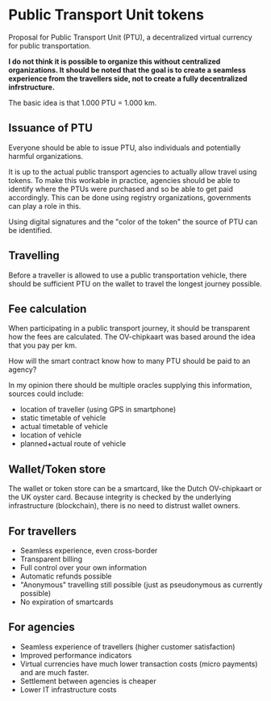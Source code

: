 Public Transport Unit tokens
=============================

Proposal for Public Transport Unit (PTU), a decentralized virtual currency for public transportation.

**I do not think it is possible to organize this without centralized organizations. It should be noted that the goal is to create a seamless experience from the travellers side, not to create a fully decentralized infrstructure.**

The basic idea is that 1.000 PTU = 1.000 km.

Issuance of PTU
--------------
Everyone should be able to issue PTU, also individuals and potentially harmful organizations.

It is up to the actual public transport agencies to actually allow travel using tokens. To make this workable in practice, agencies should be able to identify where the PTUs were purchased and so be able to get paid accordingly. This can be done using registry organizations, governments can play a role in this.

Using digital signatures and the "color of the token" the source of PTU can be identified.

Travelling
----------
Before a traveller is allowed to use a public transportation vehicle, there should be sufficient PTU on the wallet to travel the longest journey possible.

Fee calculation
--------------------
When participating in a public transport journey, it should be transparent how the fees are calculated. The OV-chipkaart was based around the idea that you pay per km.

How will the smart contract know how to many PTU should be paid to an agency?

In my opinion there should be multiple oracles supplying this information, sources could include:
- location of traveller (using GPS in smartphone)
- static timetable of vehicle
- actual timetable of vehicle
- location of vehicle
- planned+actual route of vehicle

Wallet/Token store
------------------
The wallet or token store can be a smartcard, like the Dutch OV-chipkaart or the UK oyster card.
Because integrity is checked by the underlying infrastructure (blockchain), there is no need to distrust wallet owners.


For travellers
--------------
- Seamless experience, even cross-border
- Transparent billing
- Full control over your own information
- Automatic refunds possible
- "Anonymous" travelling still possible (just as pseudonymous as currently possible)
- No expiration of smartcards

For agencies
------------
- Seamless experience of travellers (higher customer satisfaction)
- Improved performance indicators
- Virtual currencies have much lower transaction costs (micro payments) and are much faster.
- Settlement between agencies is cheaper
- Lower IT infrastructure costs
